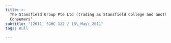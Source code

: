 ```yaml
---
title: >-
  The Stansfield Group Pte Ltd (trading as Stansfield College and another v
  Consumers’
subtitle: "[2011] SGHC 122 / 18\_May\_2011"
tags: null

---
```


